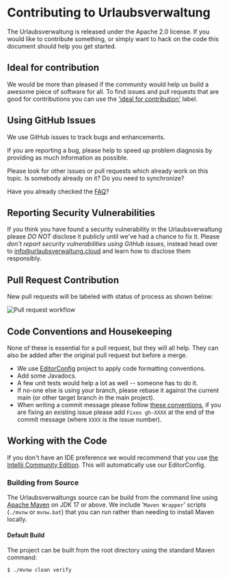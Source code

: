 # Contributing to Urlaubsverwaltung

The Urlaubsverwaltung is released under the Apache 2.0 license. If you would like to contribute
something, or simply want to hack on the code this document should help you get started.

## Ideal for contribution

We would be more than pleased if the community would help us build a awesome piece of software for all. To find issues and pull requests that are good for contributions you can use the ['ideal for contribution'](https://github.com/urlaubsverwaltung/urlaubsverwaltung/issues?q=is%3Aissue+is%3Aopen+label%3A%22status%3A+ideal-for-contribution%22) label.

## Using GitHub Issues

We use GitHub issues to track bugs and enhancements.

If you are reporting a bug, please help to speed up problem diagnosis by providing as much
information as possible.

Please look for other issues or pull requests which already work on this topic. Is somebody already on it? Do you need to synchronize?

Have you already checked the [FAQ](https://github.com/urlaubsverwaltung/urlaubsverwaltung/wiki)?


## Reporting Security Vulnerabilities

If you think you have found a security vulnerability in the Urlaubsverwaltung please *DO NOT*
disclose it publicly until we've had a chance to fix it. Please *don't report security
vulnerabilities using GitHub issues*, instead head over to info@urlaubsverwaltung.cloud and
learn how to disclose them responsibly.


## Pull Request Contribution

New pull requests will be labeled with status of process as shown below:

![Pull request workflow](.docs/workflow-pullrequests.svg)


## Code Conventions and Housekeeping
None of these is essential for a pull request, but they will all help.
They can also be added after the original pull request but before a merge.

* We use [EditorConfig](https://editorconfig.org/) project to apply code formatting conventions.
* Add some Javadocs.
* A few unit tests would help a lot as well -- someone has to do it.
* If no-one else is using your branch, please rebase it against the current main (or
  other target branch in the main project).
* When writing a commit message please follow [these conventions](http://tbaggery.com/2008/04/19/a-note-about-git-commit-messages.html),
  if you are fixing an existing issue please add `Fixes gh-XXXX` at the end of the commit
  message (where `XXXX` is the issue number).


## Working with the Code
If you don't have an IDE preference we would recommend that you use
[the Intellij Community Edition](https://www.jetbrains.com/idea/download). This will
automatically use our EditorConfig.


### Building from Source
The Urlaubsverwaltungs source can be build from the command line using
[Apache Maven](http://maven.apache.org/run-maven/index.html) on JDK 17 or above.
We include '`Maven Wrapper`' scripts (`./mvnw` or `mvnw.bat`) that you can run rather
than needing to install Maven locally.


#### Default Build
The project can be built from the root directory using the standard Maven command:

	$ ./mvnw clean verify
